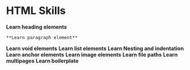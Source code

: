 # HTML Skills

**Learn heading elements**
```
**Learn paragraph element**
```
**Learn void elements**
**Learn list elements**
**Learn Nesting and indentation**
**Learn anchor elements**
**Learn image elements**
**Learn file paths**
**Learn multipages**
**Learn boilerplate**
